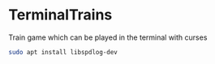 # TerminalTrains

Train game which can be played in the terminal with curses

```bash
sudo apt install libspdlog-dev
```
